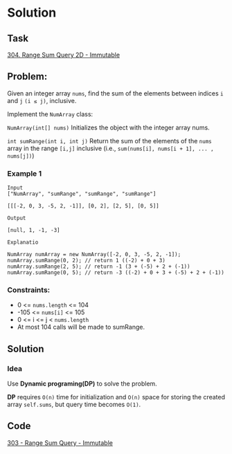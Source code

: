 # Solution

## Task

[304. Range Sum Query 2D - Immutable](https://leetcode-cn.com/problems/range-sum-query-2d-immutable/)


## Problem:

Given an integer array ``nums``, find the sum of the elements between indices ``i`` and ``j`` ``(i ≤ j)``, inclusive.


Implement the ``NumArray`` class:


``NumArray(int[] nums)`` Initializes the object with the integer array nums.

``int sumRange(int i, int j)`` Return the sum of the elements of the ``nums`` array in the range ``[i,j]`` inclusive (i.e., ``sum(nums[i], nums[i + 1], ... , nums[j])``)

### Example 1

```
Input
["NumArray", "sumRange", "sumRange", "sumRange"]

[[[-2, 0, 3, -5, 2, -1]], [0, 2], [2, 5], [0, 5]]

Output

[null, 1, -1, -3]

Explanatio

NumArray numArray = new NumArray([-2, 0, 3, -5, 2, -1]);
numArray.sumRange(0, 2); // return 1 ((-2) + 0 + 3)
numArray.sumRange(2, 5); // return -1 (3 + (-5) + 2 + (-1)) 
numArray.sumRange(0, 5); // return -3 ((-2) + 0 + 3 + (-5) + 2 + (-1))
```

### Constraints:

* 0 <= ``nums.length`` <= 104
* -105 <= ``nums[i]`` <= 105
* 0 <= i <= j < ``nums.length``
* At most 104 calls will be made to sumRange.


## Solution

### Idea
Use **Dynamic programing(DP)** to solve the problem.

**DP** requires ``O(n)`` time for initialization and ``O(n)`` space for storing the created array ``self.sums``, but query time becomes ``O(1)``.

## Code
[303 - Range Sum Query - Immutable](https://github.com/0oTedo0/Leetcode-Exercises/blob/main/Daily%20Exercises/Mar%202021/2021-03-01/303%20-%20Range%20Sum%20Query%20-%20Immutable.py)
